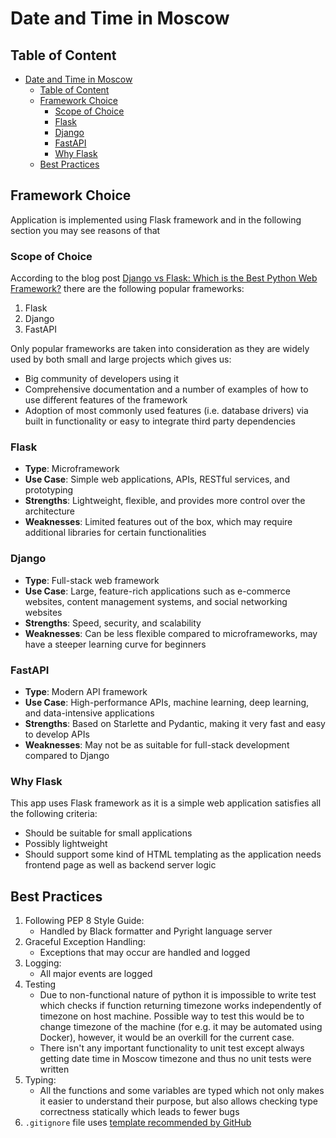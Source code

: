 # Date and Time in Moscow

## Table of Content

<!--toc:start-->
- [Date and Time in Moscow](#date-and-time-in-moscow)
  - [Table of Content](#table-of-content)
  - [Framework Choice](#framework-choice)
    - [Scope of Choice](#scope-of-choice)
    - [Flask](#flask)
    - [Django](#django)
    - [FastAPI](#fastapi)
    - [Why Flask](#why-flask)
  - [Best Practices](#best-practices)
<!--toc:end-->

## Framework Choice

Application is implemented using Flask framework and in the following section
you may see reasons of that

### Scope of Choice

According to the blog post [Django vs Flask: Which is the Best Python Web
Framework?](https://blog.jetbrains.com/pycharm/2023/11/django-vs-flask-which-is-the-best-python-web-framework/)
there are the following popular frameworks:

1. Flask
2. Django
3. FastAPI

Only popular frameworks are taken into consideration as they are widely used by
both small and large projects which gives us:

- Big community of developers using it
- Comprehensive documentation and a number of examples of how to use different
  features of the framework
- Adoption of most commonly used features (i.e. database drivers) via built in
  functionality or easy to integrate third party dependencies

### Flask

- **Type**: Microframework
- **Use Case**: Simple web applications, APIs, RESTful services, and prototyping
- **Strengths**: Lightweight, flexible, and provides more control over the architecture
- **Weaknesses**: Limited features out of the box, which may require additional libraries for certain functionalities

### Django

- **Type**: Full-stack web framework
- **Use Case**: Large, feature-rich applications such as e-commerce websites, content management systems, and social networking websites
- **Strengths**: Speed, security, and scalability
- **Weaknesses**: Can be less flexible compared to microframeworks, may have a steeper learning curve for beginners

### FastAPI

- **Type**: Modern API framework
- **Use Case**: High-performance APIs, machine learning, deep learning, and data-intensive applications
- **Strengths**: Based on Starlette and Pydantic, making it very fast and easy to develop APIs
- **Weaknesses**: May not be as suitable for full-stack development compared to Django

### Why Flask

This app uses Flask framework as it is a simple web application satisfies all the following criteria:

- Should be suitable for small applications
- Possibly lightweight
- Should support some kind of HTML templating as the application needs frontend
  page as well as backend server logic

## Best Practices

1. Following PEP 8 Style Guide:
   - Handled by Black formatter and Pyright language server
2. Graceful Exception Handling:
   - Exceptions that may occur are handled and logged
3. Logging:
   - All major events are logged
4. Testing
   - Due to non-functional nature of python it is impossible to write test which
     checks if function returning timezone works independently of timezone on
     host machine. Possible way to test this would be to change timezone of the
     machine (for e.g. it may be automated using Docker), however, it would be
     an overkill for the current case.
   - There isn't any important functionality to unit test except always getting
     date time in Moscow timezone and thus no unit tests were written
5. Typing:
   - All the functions and some variables are typed which not only makes it
     easier to understand their purpose, but also allows checking type
     correctness statically which leads to fewer bugs
6. `.gitignore` file uses [template recommended by GitHub](https://github.com/github/gitignore/blob/main/Python.gitignore)
